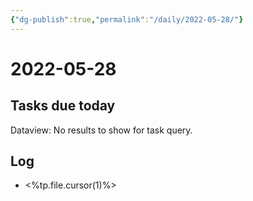```yaml
---
{"dg-publish":true,"permalink":"/daily/2022-05-28/"}
---
```


# 2022-05-28

## Tasks due today

<div><div class="dataview dataview-error-box"><p class="dataview dataview-error-message">Dataview: No results to show for task query.</p></div></div>

## Log
- <%tp.file.cursor(1)%>